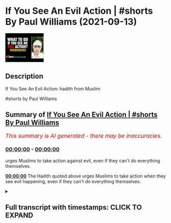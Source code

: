 # If You See An Evil Action | #shorts By Paul Williams (2021-09-13)

![alt If You See An Evil Action | #shorts By Paul Williams](coNRG83gUyY.jpg "If You See An Evil Action | #shorts By Paul Williams")

## Description

If You See An Evil Action: hadith from Muslim

#shorts by Paul Williams

## Summary of [If You See An Evil Action | #shorts By Paul Williams](https://www.youtube.com/watch?v=coNRG83gUyY)


*<span style="color:red; font-size:125%">This summary is AI generated - there may be inaccuracies</span>. [](/)*

### [00:00:00](https://www.youtube.com/watch?v=coNRG83gUyY&t=0) - [00:00:00](https://www.youtube.com/watch?v=coNRG83gUyY&t=0)

 urges Muslims to take action against evil, even if they can't do everything themselves.

**[00:00:00](https://www.youtube.com/watch?v=coNRG83gUyY&t=0)** The Hadith quoted above urges Muslims to take action when they see evil happening, even if they can't do everything themselves.

<details><summary><h2>Full transcript with timestamps: CLICK TO EXPAND</h2></summary>

[0:00:01](https://youtu.be/coNRG83gUyY?t=1)   Mohammad (Upon Whom Be Peace) Said,  
[0:00:03](https://youtu.be/coNRG83gUyY?t=3) "Whoever Among You
Sees an Evil Action  
[0:00:06](https://youtu.be/coNRG83gUyY?t=6) Let Him Change it With His Hand  
[0:00:09](https://youtu.be/coNRG83gUyY?t=9) (i.e by Taking Action)  
[0:00:11](https://youtu.be/coNRG83gUyY?t=11) if He Cannot, Then With his Tongue  
[0:00:14](https://youtu.be/coNRG83gUyY?t=14) (by Speaking Out)  
[0:00:15](https://youtu.be/coNRG83gUyY?t=15) And if He Cannot, Then With His Heart  
[0:00:18](https://youtu.be/coNRG83gUyY?t=18) (by Hating it and feeling it is Wrong)  
[0:00:21](https://youtu.be/coNRG83gUyY?t=21) And That, is the Weakest of Faith."  
[0:00:24](https://youtu.be/coNRG83gUyY?t=24) - Hadith From Muslim  

</details>
